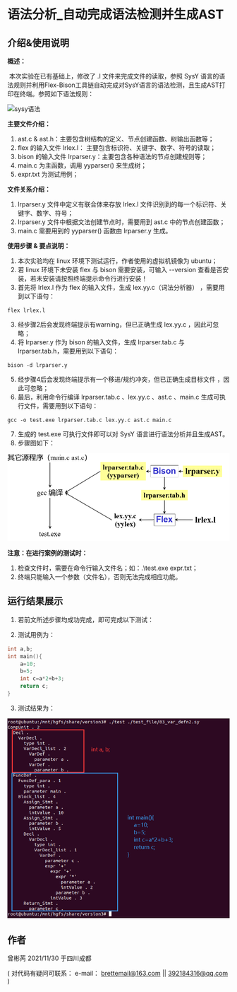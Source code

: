 # 语法分析_自动完成语法检测并生成AST

## 介绍&使用说明

**概述：**

​		本次实验在已有基础上，修改了 .l 文件来完成文件的读取，参照 SysY 语言的语法规则并利用Flex-Bison工具链自动完成对SysY语言的语法检测，且生成AST打印在终端。参照如下语法规则：

![sysy语法](https://images.gitee.com/uploads/images/2021/1117/165328_aa4cae8e_9865699.png "RW]X@(~OTOF}4JZOZ9EJGY2.png")

**主要文件介绍：**

1. ast.c & ast.h：主要包含树结构的定义、节点创建函数、树输出函数等；
2. flex 的输入文件 lrlex.l： 主要包含标识符、关键字、数字、符号的读取；
3. bison 的输入文件 lrparser.y：主要包含各种语法的节点创建规则等；
4. main.c 为主函数，调用 yyparser() 来生成树；
5. expr.txt 为测试用例；

**文件关系介绍：**

1. lrparser.y 文件中定义有联合体来存放 lrlex.l 文件识别到的每一个标识符、关键字、数字、符号；
2. lrparser.y 文件中根据文法创建节点时，需要用到 ast.c 中的节点创建函数；
3. main.c 需要用到的 yyparser() 函数由 lrparser.y 生成。

**使用步骤 & 要点说明：**

1. 本次实验均在 linux 环境下测试运行，作者使用的虚拟机镜像为 ubuntu；
2. 若 linux 环境下未安装 flex 与 bison 需要安装，可输入 --version 查看是否安装，若未安装请按照终端提示命令行进行安装！
3. 首先将 lrlex.l 作为 flex 的输入文件，生成 lex.yy.c（词法分析器） ，需要用到以下语句：

~~~ 
flex lrlex.l
~~~

3. 经步骤2后会发现终端提示有warning，但已正确生成 lex.yy.c ，因此可忽略；
4. 将 lrparser.y 作为 bison 的输入文件，生成 lrparser.tab.c 与 lrparser.tab.h，需要用到以下语句：

~~~ 
bison -d lrparser.y
~~~

5. 经步骤4后会发现终端提示有一个移进/规约冲突，但已正确生成目标文件 ，因此可忽略；
6. 最后，利用命令行编译 lrparser.tab.c  、lex.yy.c 、ast.c 、main.c 生成可执行文件，需要用到以下语句：

~~~ 
gcc -o test.exe lrparser.tab.c lex.yy.c ast.c main.c
~~~

7. 生成的 test.exe 可执行文件即可以对 SysY 语言进行语法分析并且生成AST。
8. 步骤图如下：

![步骤](%25%6081D%5B%7BH%7BT%7BFP%5D9RG%25~7Y@A.png)

 **注意：在进行案例的测试时：**

1. 检查文件时，需要在命令行输入文件名；如：.\test.exe  expr.txt；
2. 终端只能输入一个参数（文件名），否则无法完成相应功能。

## 运行结果展示

1. 若前文所述步骤均成功完成，即可完成以下测试：


2. 测试用例为：

```c
int a,b;
int main(){
    a=10;
    b=5;
    int c=a*2+b+3;
    return c;
}
```
3. 测试结果为：

![运行结果展示](3L(NCV%7B%5DIYV%7DK%7DRZ)%25GGTEC.png)

## 作者
曾彬芮 2021/11/30 于四川成都

( 对代码有疑问可联系： e-mail： brettemail@163.com || 392184316@qq.com )